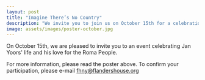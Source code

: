 ```yaml
---
layout: post
title: "Imagine There’s No Country"
description: "We invite you to join us on October 15th for a celebration of Jan Yoors' life and his love for the Roma People." 
image: assets/images/poster-october.jpg
---
```


On October 15th, we are pleased to invite you to an event celebrating Jan Yoors' life and his love for the Roma People.

For more information, please read the poster above. To confirm your participation, please e-mail fhny@flandershouse.org 
